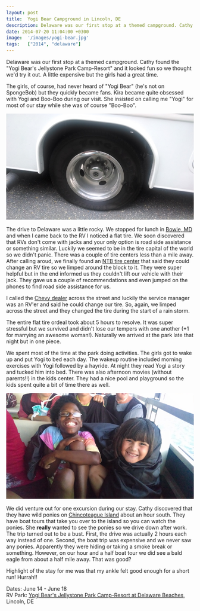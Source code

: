 ```yaml
---
layout: post
title:  Yogi Bear Campground in Lincoln, DE
description: Delaware was our first stop at a themed campground. Cathy found the "Yogi B...
date: 2014-07-20 11:04:00 +0300
image:  '/images/yogi-bear.jpg'
tags:   ["2014", "delaware"]
---
```

<p>Delaware was our first stop at a themed campground. Cathy found the &quot;Yogi Bear's Jellystone Park Camp-Resort&quot; and it looked fun so we thought we'd try it out. A little expensive but the girls had a great time.</p>
<p>The girls, of course, had never heard of &quot;Yogi Bear&quot; (he's not on SpongeBob) but they quickly became fans. Kira became quite obsessed with Yogi and Boo-Boo during our visit. She insisted on calling me &quot;Yogi&quot; for most of our stay while she was of course &quot;Boo-Boo&quot;.</p>
<p><img src="images/flat-tire.jpg" alt="" ></p>
<p>The drive to Delaware was a little rocky. We stopped for lunch in <a href="https://www.google.com/maps/preview?q=Bowie,+Maryland">Bowie, MD</a> and when I came back to the RV I noticed a flat tire. We soon discovered that RVs don't come with jacks and your only option is road side assistance or something similar. Luckily we seemed to be in the tire capital of the world so we didn't panic. There was a couple of tire centers less than a mile away. After calling aroud, we finally found an <a href="https://www.facebook.com/pages/NTB/175921049113314">NTB tire center</a> that said they could change an RV tire so we limped around the block to it. They were super helpful but in the end informed us they couldn't lift our vehicle with their jack. They gave us a couple of recommendations and even jumped on the phones to find road side assistance for us.</p>
<p>I called the <a href="https://www.facebook.com/OurismanBowie">Chevy dealer</a> across the street and luckily the service manager was an RV'er and said he could change our tire. So, again, we limped across the street and they changed the tire during the start of a rain storm.</p>
<p>The entire flat tire ordeal took about 5 hours to resolve. It was super stressful but we survived and didn't lose our tempers with one another (+1 for marrying an awesome woman!). Naturally we arrived at the park late that night but in one piece.</p>
<p>We spent most of the time at the park doing activities. The girls got to wake up and put Yogi to bed each day. The wakeup routine included morning exercises with Yogi followed by a hayride. At night they read Yogi a story and tucked him into bed. There was also afternoon movies (without parents!!) in the kids center. They had a nice pool and playground so the kids spent quite a bit of time there as well.</p>
<p><img src="images/ponies-boat.jpg" alt="" ></p>
<p>We did venture out for one excursion during our stay. Cathy discovered that they have wild ponies on <a href="https://www.google.com/maps/place/Chincoteague+Island,+VA/@37.9457804,-75.3363337,12z/data=!3m1!4b1!4m2!3m1!1s0x89b9427cfa368c3f:0xb19a5c73e20a4219">Chincoteague Island</a> about an hour south. They have boat tours that take you over to the island so you can watch the ponies. She <strong>really</strong> wanted to see the ponies so we drive down after work. The trip turned out to be a bust. First, the drive was actually 2 hours each way instead of one. Second, the boat trip was expensive and we never saw any ponies. Apparently they were hiding or taking a smoke break or something. However, on our hour and a half boat tour we did see a bald eagle from about a half mile away. That was good?</p>
<p>Highlight of the stay for me was that my ankle felt good enough for a short run! Hurrah!!</p>
<p>Dates: June 14 - June 18<br>
RV Park: <a href="http://www.delawarejellystone.com/">Yogi Bear's Jellystone Park Camp-Resort at Delaware Beaches</a>, Lincoln, DE</p>

